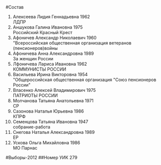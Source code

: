 #Состав
1. Алексеева Лидия Геннадьевна 1962   
    ЛДПР
2. Аншукова Галина Ивановна 1975   
    Российский Красный Крест
3. Афоничев Александр Николаевич 1960   
    "Всероссийская общественная организация ветеранов (пенсионеров)войны
4. Афоничева Анна Александровна 1989   
    За женщин России
5. Лфоничева Лариса Ивановна 1962   
    КОММУНИСТЫ РОССИИ
6. Васильева Ирина Викторовна 1954   
    "Общероссийская общественная организация "Союз пенсионеров России"
7. Власенко Алексей Владимирович 1975   
    ПАТРИОТЫ РОССИИ
8. Молчанова Татьяна Анатольевна 1971   
    СР
9. Сазонова Наталья Юрьевна 1986   
    КПРФ
10. Семенцова Татьяна Ивановна 1947   
    собрание-работа
11. Снегова Наталья Александровна 1989   
    ЕР
12. Ускова Ольга Михайловна 1986   
    МО Парнас

#Выборы-2012
##Номер УИК
279